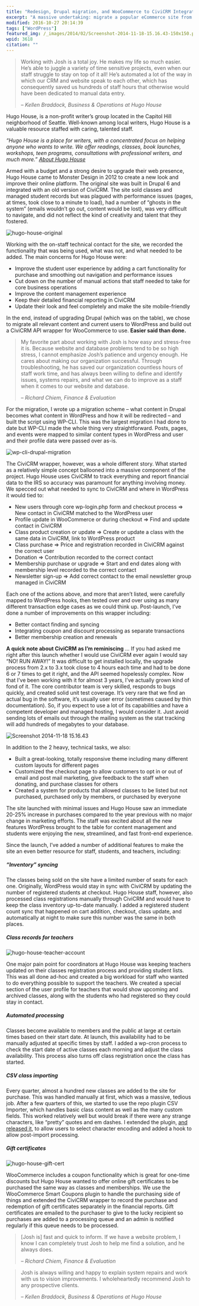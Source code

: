 ```yaml
---
title: "Redesign, Drupal migration, and WooCommerce to CiviCRM Integration"
excerpt: "A massive undertaking: migrate a popular eCommerce site from unsupported versions of Drupal and CiviCRM to WordPress. Challenge accepted!"
modified: 2016-10-27 20:14:39
tags: ["WordPress"]
featured_img: /_images/2014/02/Screenshot-2014-11-18-15.16.43-150x150.png
wpid: 3618
citation: ""
---
```



> Working with Josh is a total joy. He makes my life so much easier. He’s able to juggle a variety of time sensitive projects, even when our staff struggle to stay on top of it all! He’s automated a lot of the way in which our CRM and website speak to each other, which has consequently saved us hundreds of staff hours that otherwise would have been dedicated to manual data entry.
>
> *– Kellen Braddock, Business &amp; Operations at Hugo House*

Hugo House, is a non-profit writer’s group located in the Capitol Hill neighborhood of Seattle. Well-known among local writers, Hugo House is a valuable resource staffed with caring, talented staff.

*“Hugo House is a place for writers, with a concentrated focus on helping anyone who wants to write. We offer readings, classes, book launches, workshops, teen programs, consultations with professional writers, and much more.” [About Hugo House](https://hugohouse.org/about/)*

Armed with a budget and a strong desire to upgrade their web presence, Hugo House came to Monster Design in 2012 to create a new look and improve their online platform. The original site was built in Drupal 6 and integrated with an old version of CiviCRM. The site sold classes and managed student records but was plagued with performance issues (pages, at times, took close to a minute to load), had a number of “ghosts in the system” (emails wouldn’t go out, content would be lost), was very difficult to navigate, and did not reflect the kind of creativity and talent that they fostered.

![hugo-house-original](/_images/2014/02/hugo-house-original.png)

Working with the on-staff technical contact for the site, we recorded the functionality that was being used, what was not, and what needed to be added. The main concerns for Hugo House were:

- Improve the student user experience by adding a cart functionality for purchase and smoothing out navigation and performance issues
- Cut down on the number of manual actions that staff needed to take for core business operations
- Improve the content management experience
- Keep their detailed financial reporting in CiviCRM
- Update their look and feel completely and make the site mobile-friendly

In the end, instead of upgrading Drupal (which was on the table), we chose to migrate all relevant content and current users to WordPress and build out a CiviCRM API wrapper for WooCommerce to use. **Easier said than done.**

> My favorite part about working with Josh is how easy and stress-free it is. Because website and database problems tend to be so high stress, I cannot emphasize Josh’s patience and urgency enough. He cares about making our organization successful. Through troubleshooting, he has saved our organization countless hours of staff work time, and has always been willing to define and identify issues, systems repairs, and what we can do to improve as a staff when it comes to our website and database.
>
> *– Richard Chiem, Finance &amp; Evaluation*

For the migration, I wrote up a migration scheme – what content in Drupal becomes what content in WordPress and how it will be redirected – and built the script using WP-CLI. This was the largest migration I had done to date but WP-CLI made the whole thing very straightforward. Posts, pages, and events were mapped to similar content types in WordPress and user and their profile data were passed over as-is.

![wp-cli-drupal-migration](/_images/2014/02/wp-cli-drupal-migration-1.png)

The CiviCRM wrapper, however, was a whole different story. What started as a relatively simple concept ballooned into a massive component of the project. Hugo House uses CiviCRM to track everything and report financial data to the IRS so accuracy was paramount for anything involving money. We specced out what needed to sync to CiviCRM and where in WordPress it would tied to:

- New users through core wp-login.php form and checkout process =&gt; New contact in CiviCRM matched to the WordPress user
- Profile update in WooCommerce or during checkout =&gt; Find and update contact in CiviCRM
- Class product creation or update =&gt; Create or update a class with the same data in CiviCRM, link to WordPress product
- Class purchase =&gt; Price and registration recorded in CiviCRM against the correct user
- Donation =&gt; Contribution recorded to the correct contact
- Membership purchase or upgrade =&gt; Start and end dates along with membership level recorded to the correct contact
- Newsletter sign-up =&gt; Add correct contact to the email newsletter group managed in CiviCRM

Each one of the actions above, and more that aren’t listed, were carefully mapped to WordPress hooks, then tested over and over using as many different transaction edge cases as we could think up. Post-launch, I’ve done a number of improvements on this wrapper including:

- Better contact finding and syncing
- Integrating coupon and discount processing as separate transactions
- Better membership creation and renewals

**A quick note about CiviCRM as I’m reminiscing** … If you had asked me right after this launch whether I would use CiviCRM ever again I would say “NO! RUN AWAY!” It was difficult to get installed locally, the upgrade process from 2.x to 3.x took close to 4 hours each time and had to be done 6 or 7 times to get it right, and the API seemed hopelessly complex. Now that I’ve been working with it for almost 3 years, I’ve actually grown kind of fond of it. The core contributor team is very skilled, responds to bugs quickly, and created solid unit test coverage. It’s very rare that we find an actual bug in the software, it’s usually user error (sometimes caused by thin documentation). So, if you expect to use a lot of its capabilities and have a competent developer and managed hosting, I would consider it. Just avoid sending lots of emails out through the mailing system as the stat tracking will add hundreds of megabytes to your database.

![Screenshot 2014-11-18 15.16.43](/_images/2014/02/Screenshot-2014-11-18-15.16.43-1024x993.png)

In addition to the 2 heavy, technical tasks, we also:

- Built a great-looking, totally responsive theme including many different custom layouts for different pages
- Customized the checkout page to allow customers to opt in or out of email and post mail marketing, give feedback to the staff when donating, and purchase classes for others
- Created a system for products that allowed classes to be listed but not purchased, purchased only by members, or purchased by everyone

The site launched with minimal issues and Hugo House saw an immediate 20-25% increase in purchases compared to the year previous with no major change in marketing efforts. The staff was excited about all the new features WordPress brought to the table for content management and students were enjoying the new, streamlined, and fast front-end experience.

Since the launch, I’ve added a number of additional features to make the site an even better resource for staff, students, and teachers, including:

##### “Inventory” syncing

The classes being sold on the site have a limited number of seats for each one. Originally, WordPress would stay in sync with CiviCRM by updating the number of registered students at checkout. Hugo House staff, however, also processed class registrations manually through CiviCRM and would have to keep the class inventory up-to-date manually. I added a registered student count sync that happened on cart addition, checkout, class update, and automatically at night to make sure this number was the same in both places.

##### Class records for teachers

![hugo-house-teacher-account](/_images/2014/02/hugo-house-teacher-account.png)

One major pain point for coordinators at Hugo House was keeping teachers updated on their classes registration process and providing student lists. This was all done ad-hoc and created a big workload for staff who wanted to do everything possible to support the teachers. We created a special section of the user profile for teachers that would show upcoming and archived classes, along with the students who had registered so they could stay in contact.

##### Automated processing

Classes become available to members and the public at large at certain times based on their start date. At launch, this availability had to be manually adjusted at specific times by staff. I added a wp-cron process to check the start date of active classes each morning and adjust the class availability. This process also turns off class registration once the class has started.

##### CSV class importing

Every quarter, almost a hundred new classes are added to the site for purchase. This was handled manually at first, which was a massive, tedious job. After a few quarters of this, we started to use the repo plugin CSV Importer, which handles basic class content as well as the many custom fields. This worked relatively well but would break if there were any strange characters, like “pretty” quotes and em dashes. I extended the plugin, [and released it](https://github.com/joshcanhelp/wp-csv-importer/), to allow users to select character encoding and added a hook to allow post-import processing.

##### Gift certificates

![hugo-house-gift-cert](/_images/2014/02/hugo-house-gift-cert.png)

WooCommerce includes a coupon functionality which is great for one-time discounts but Hugo House wanted to offer online gift certificates to be purchased the same way as classes and memberships. We use the WooCommerce Smart Coupons plugin to handle the purchasing side of things and extended the CiviCRM wrapper to record the purchase and redemption of gift certificates separately in the financial reports. Gift certificates are emailed to the purchaser to give to the lucky recipient so purchases are added to a processing queue and an admin is notified regularly if this queue needs to be processed.

> \[Josh is\] fast and quick to inform. If we have a website problem, I know I can completely trust Josh to help me find a solution, and he always does.
>
> *– Richard Chiem, Finance &amp; Evaluation*

> Josh is always willing and happy to explain system repairs and work with us to vision improvements. I wholeheartedly recommend Josh to any prospective clients.
>
> *– Kellen Braddock, Business &amp; Operations at Hugo House*
